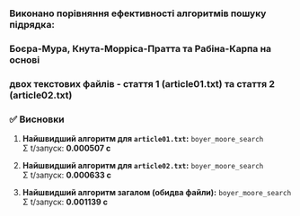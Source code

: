 ### Виконано порівняння ефективності алгоритмів пошуку підрядка: 
### Боєра-Мура, Кнута-Морріса-Пратта та Рабіна-Карпа на основі 
### двох текстових файлів - стаття 1 (article01.txt) та стаття 2 (article02.txt) 

### ✅ Висновки

1. **Найшвидший алгоритм для `article01.txt`:** `boyer_moore_search`  
   Σ t/запуск: **0.000507 с**

2. **Найшвидший алгоритм для `article02.txt`:** `boyer_moore_search`  
   Σ t/запуск: **0.000633 с**

3. **Найшвидший алгоритм загалом (обидва файли):** `boyer_moore_search`  
   Σ t/запуск: **0.001139 с**
